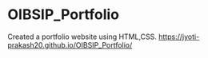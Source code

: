 # OIBSIP_Portfolio
Created a portfolio website using HTML,CSS.
 https://jyoti-prakash20.github.io/OIBSIP_Portfolio/
